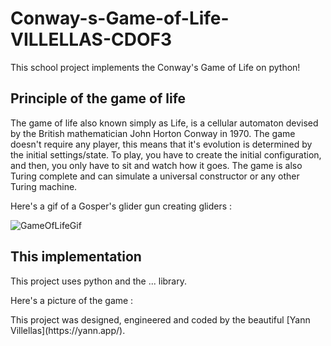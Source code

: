 # Conway-s-Game-of-Life-VILLELLAS-CDOF3
This school project implements the Conway's Game of Life on python!

## Principle of the game of life 

The game of life also known simply as Life, is a cellular automaton devised by the British mathematician John Horton Conway in 1970.
The game doesn't require any player, this means that it's evolution is determined by the initial settings/state.
To play, you have to create the initial configuration, and then, you only have to sit and watch how it goes.
The game is also Turing complete and can simulate a universal constructor or any other Turing machine.

Here's a gif of a Gosper's glider gun creating gliders :

![GameOfLifeGif](https://upload.wikimedia.org/wikipedia/commons/e/e5/Gospers_glider_gun.gif)


## This implementation

This project uses python and the ... library.

Here's a picture of the game : 

<!--![nanana](https://localhost:3000)--!>

This project was designed, engineered and coded by the beautiful [Yann Villellas](https://yann.app/).
